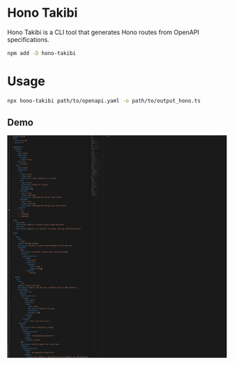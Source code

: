 # Hono Takibi

Hono Takibi is a CLI tool that generates Hono routes from OpenAPI specifications.

```bash
npm add -D hono-takibi
```

# Usage

```bash
npx hono-takibi path/to/openapi.yaml -o path/to/output_hono.ts
```

## Demo

![demo](./demo/hono-takibi.gif)